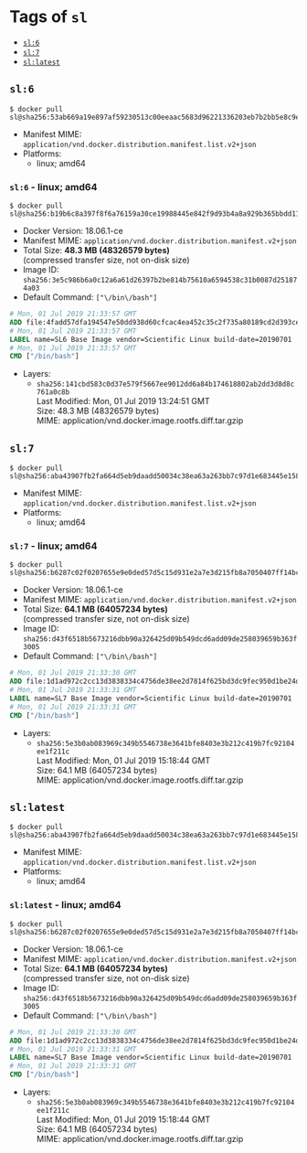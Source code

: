 <!-- THIS FILE IS GENERATED VIA './update-remote.sh' -->

# Tags of `sl`

-	[`sl:6`](#sl6)
-	[`sl:7`](#sl7)
-	[`sl:latest`](#sllatest)

## `sl:6`

```console
$ docker pull sl@sha256:53ab669a19e897af59230513c00eeaac5683d96221336203eb7b2bb5e8c9e8f9
```

-	Manifest MIME: `application/vnd.docker.distribution.manifest.list.v2+json`
-	Platforms:
	-	linux; amd64

### `sl:6` - linux; amd64

```console
$ docker pull sl@sha256:b19b6c8a397f8f6a76159a30ce19988445e842f9d93b4a8a929b365bbdd11ba7
```

-	Docker Version: 18.06.1-ce
-	Manifest MIME: `application/vnd.docker.distribution.manifest.v2+json`
-	Total Size: **48.3 MB (48326579 bytes)**  
	(compressed transfer size, not on-disk size)
-	Image ID: `sha256:3e5c986b6a0c12a6a61d26397b2be814b75610a6594538c31b0087d251874a03`
-	Default Command: `["\/bin\/bash"]`

```dockerfile
# Mon, 01 Jul 2019 21:33:57 GMT
ADD file:4fadd57dfa194547e50dd938d60cfcac4ea452c35c2f735a80189cd2d393ce87 in / 
# Mon, 01 Jul 2019 21:33:57 GMT
LABEL name=SL6 Base Image vendor=Scientific Linux build-date=20190701
# Mon, 01 Jul 2019 21:33:57 GMT
CMD ["/bin/bash"]
```

-	Layers:
	-	`sha256:141cbd583c0d37e579f5667ee9012dd6a84b174618802ab2dd3d8d8c761a0c8b`  
		Last Modified: Mon, 01 Jul 2019 13:24:51 GMT  
		Size: 48.3 MB (48326579 bytes)  
		MIME: application/vnd.docker.image.rootfs.diff.tar.gzip

## `sl:7`

```console
$ docker pull sl@sha256:aba43907fb2fa664d5eb9daadd50034c38ea63a263bb7c97d1e683445e158caf
```

-	Manifest MIME: `application/vnd.docker.distribution.manifest.list.v2+json`
-	Platforms:
	-	linux; amd64

### `sl:7` - linux; amd64

```console
$ docker pull sl@sha256:b6287c02f0207655e9e0ded57d5c15d931e2a7e3d215fb8a7050407ff14bc25e
```

-	Docker Version: 18.06.1-ce
-	Manifest MIME: `application/vnd.docker.distribution.manifest.v2+json`
-	Total Size: **64.1 MB (64057234 bytes)**  
	(compressed transfer size, not on-disk size)
-	Image ID: `sha256:d43f6518b5673216dbb90a326425d09b549dcd6add09de258039659b363f3005`
-	Default Command: `["\/bin\/bash"]`

```dockerfile
# Mon, 01 Jul 2019 21:33:30 GMT
ADD file:1d1ad972c2cc13d3838334c4756de38ee2d7814f625bd3dc9fec950d1be24d4e in / 
# Mon, 01 Jul 2019 21:33:31 GMT
LABEL name=SL7 Base Image vendor=Scientific Linux build-date=20190701
# Mon, 01 Jul 2019 21:33:31 GMT
CMD ["/bin/bash"]
```

-	Layers:
	-	`sha256:5e3b0ab083969c349b5546738e3641bfe8403e3b212c419b7fc92104ee1f211c`  
		Last Modified: Mon, 01 Jul 2019 15:18:44 GMT  
		Size: 64.1 MB (64057234 bytes)  
		MIME: application/vnd.docker.image.rootfs.diff.tar.gzip

## `sl:latest`

```console
$ docker pull sl@sha256:aba43907fb2fa664d5eb9daadd50034c38ea63a263bb7c97d1e683445e158caf
```

-	Manifest MIME: `application/vnd.docker.distribution.manifest.list.v2+json`
-	Platforms:
	-	linux; amd64

### `sl:latest` - linux; amd64

```console
$ docker pull sl@sha256:b6287c02f0207655e9e0ded57d5c15d931e2a7e3d215fb8a7050407ff14bc25e
```

-	Docker Version: 18.06.1-ce
-	Manifest MIME: `application/vnd.docker.distribution.manifest.v2+json`
-	Total Size: **64.1 MB (64057234 bytes)**  
	(compressed transfer size, not on-disk size)
-	Image ID: `sha256:d43f6518b5673216dbb90a326425d09b549dcd6add09de258039659b363f3005`
-	Default Command: `["\/bin\/bash"]`

```dockerfile
# Mon, 01 Jul 2019 21:33:30 GMT
ADD file:1d1ad972c2cc13d3838334c4756de38ee2d7814f625bd3dc9fec950d1be24d4e in / 
# Mon, 01 Jul 2019 21:33:31 GMT
LABEL name=SL7 Base Image vendor=Scientific Linux build-date=20190701
# Mon, 01 Jul 2019 21:33:31 GMT
CMD ["/bin/bash"]
```

-	Layers:
	-	`sha256:5e3b0ab083969c349b5546738e3641bfe8403e3b212c419b7fc92104ee1f211c`  
		Last Modified: Mon, 01 Jul 2019 15:18:44 GMT  
		Size: 64.1 MB (64057234 bytes)  
		MIME: application/vnd.docker.image.rootfs.diff.tar.gzip
